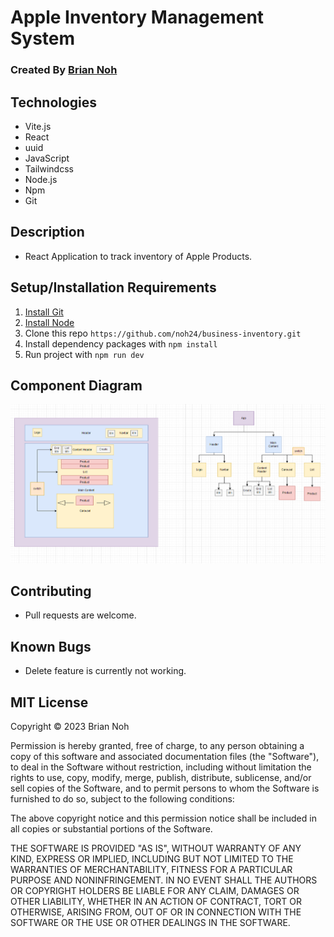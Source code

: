 # Apple Inventory Management System

### Created By [Brian Noh](https://github.com/noh24/)

## Technologies
* Vite.js
* React
* uuid
* JavaScript
* Tailwindcss
* Node.js
* Npm
* Git

## Description 
* React Application to track inventory of Apple Products.

## Setup/Installation Requirements
1. [Install Git](https://docs.github.com/en/get-started/quickstart/set-up-git)
2. [Install Node](https://nodejs.org/en/download/)
2. Clone this repo `https://github.com/noh24/business-inventory.git`
3. Install dependency packages with `npm install`
4. Run project with `npm run dev`

## Component Diagram
<img  src="./src/assets/component-diagram-tree.png">

## Contributing
* Pull requests are welcome.

## Known Bugs
* Delete feature is currently not working.

## MIT License
Copyright © 2023 Brian Noh  

Permission is hereby granted, free of charge, to any person obtaining a copy of this software and associated documentation files (the "Software"), to deal in the Software without restriction, including without limitation the rights to use, copy, modify, merge, publish, distribute, sublicense, and/or sell copies of the Software, and to permit persons to whom the Software is furnished to do so, subject to the following conditions:

The above copyright notice and this permission notice shall be included in all copies or substantial portions of the Software.

THE SOFTWARE IS PROVIDED "AS IS", WITHOUT WARRANTY OF ANY KIND, EXPRESS OR IMPLIED, INCLUDING BUT NOT LIMITED TO THE WARRANTIES OF MERCHANTABILITY, FITNESS FOR A PARTICULAR PURPOSE AND NONINFRINGEMENT. IN NO EVENT SHALL THE AUTHORS OR COPYRIGHT HOLDERS BE LIABLE FOR ANY CLAIM, DAMAGES OR OTHER LIABILITY, WHETHER IN AN ACTION OF CONTRACT, TORT OR OTHERWISE, ARISING FROM, OUT OF OR IN CONNECTION WITH THE SOFTWARE OR THE USE OR OTHER DEALINGS IN THE SOFTWARE.
